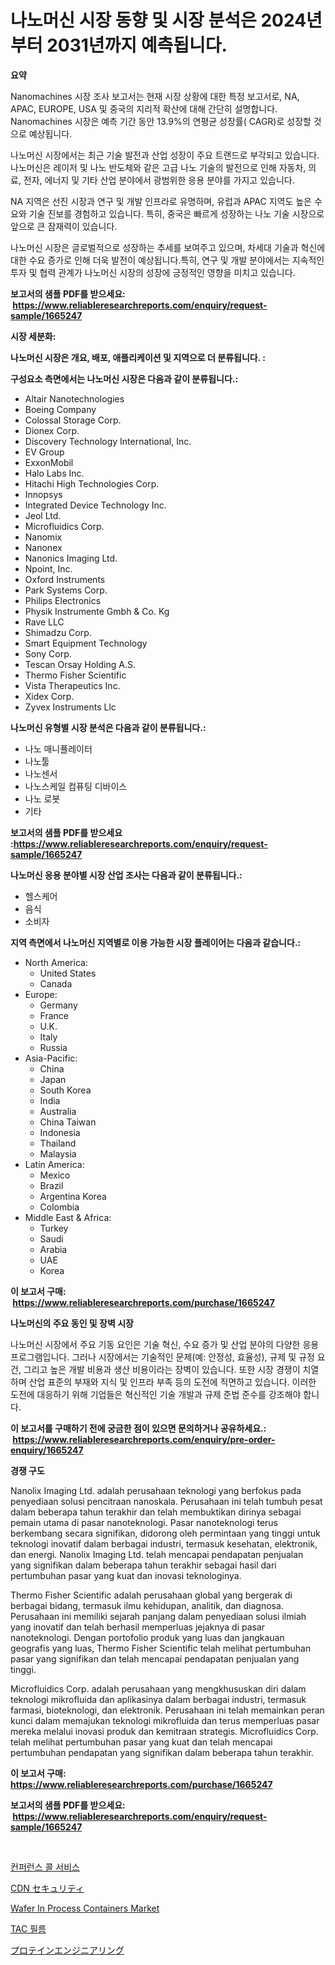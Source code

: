 <p><h1>나노머신 시장 동향 및 시장 분석은 2024년부터 2031년까지 예측됩니다.</h1></p><p><strong>요약</strong></p>
<p><p>Nanomachines 시장 조사 보고서는 현재 시장 상황에 대한 특정 보고서로, NA, APAC, EUROPE, USA 및 중국의 지리적 확산에 대해 간단히 설명합니다. Nanomachines 시장은 예측 기간 동안 13.9%의 연평균 성장률( CAGR)로 성장할 것으로 예상됩니다.</p><p>나노머신 시장에서는 최근 기술 발전과 산업 성장이 주요 트랜드로 부각되고 있습니다. 나노머신은 레이저 및 나노 반도체와 같은 고급 나노 기술의 발전으로 인해 자동차, 의료, 전자, 에너지 및 기타 산업 분야에서 광범위한 응용 분야를 가지고 있습니다.</p><p>NA 지역은 선진 시장과 연구 및 개발 인프라로 유명하며, 유럽과 APAC 지역도 높은 수요와 기술 진보를 경험하고 있습니다. 특히, 중국은 빠르게 성장하는 나노 기술 시장으로 앞으로 큰 잠재력이 있습니다.</p><p>나노머신 시장은 글로벌적으로 성장하는 추세를 보여주고 있으며, 차세대 기술과 혁신에 대한 수요 증가로 인해 더욱 발전이 예상됩니다.특히, 연구 및 개발 분야에서는 지속적인 투자 및 협력 관계가 나노머신 시장의 성장에 긍정적인 영향을 미치고 있습니다.</p></p>
<p><strong>보고서의 샘플 PDF를 받으세요: &nbsp;<a href="https://www.reliableresearchreports.com/enquiry/request-sample/1665247">https://www.reliableresearchreports.com/enquiry/request-sample/1665247</a></strong></p>
<p><strong>시장 세분화:</strong></p>
<p><strong> 나노머신 시장은 개요, 배포, 애플리케이션 및 지역으로 더 분류됩니다. :</strong></p>
<p><strong>구성요소 측면에서는 나노머신 시장은 다음과 같이 분류됩니다.:</strong></p>
<p><ul><li>Altair Nanotechnologies</li><li>Boeing Company</li><li>Colossal Storage Corp.</li><li>Dionex Corp.</li><li>Discovery Technology International, Inc.</li><li>EV Group</li><li>ExxonMobil</li><li>Halo Labs Inc.</li><li>Hitachi High Technologies Corp.</li><li>Innopsys</li><li>Integrated Device Technology Inc.</li><li>Jeol Ltd.</li><li>Microfluidics Corp.</li><li>Nanomix</li><li>Nanonex</li><li>Nanonics Imaging Ltd.</li><li>Npoint, Inc.</li><li>Oxford Instruments</li><li>Park Systems Corp.</li><li>Philips Electronics</li><li>Physik Instrumente Gmbh & Co. Kg</li><li>Rave LLC</li><li>Shimadzu Corp.</li><li>Smart Equipment Technology</li><li>Sony Corp.</li><li>Tescan Orsay Holding A.S.</li><li>Thermo Fisher Scientific</li><li>Vista Therapeutics Inc.</li><li>Xidex Corp.</li><li>Zyvex Instruments Llc</li></ul></p>
<p><strong> 나노머신 유형별 시장 분석은 다음과 같이 분류됩니다.:</strong></p>
<p><ul><li>나노 매니퓰레이터</li><li>나노툴</li><li>나노센서</li><li>나노스케일 컴퓨팅 디바이스</li><li>나노 로봇</li><li>기타</li></ul></p>
<p><strong>보고서의 샘플 PDF를 받으세요 :<a href="https://www.reliableresearchreports.com/enquiry/request-sample/1665247">https://www.reliableresearchreports.com/enquiry/request-sample/1665247</a></strong></p>
<p><strong> 나노머신 응용 분야별 시장 산업 조사는 다음과 같이 분류됩니다.:</strong></p>
<p><ul><li>헬스케어</li><li>음식</li><li>소비자</li></ul></p>
<p><strong>지역 측면에서 나노머신 지역별로 이용 가능한 시장 플레이어는 다음과 같습니다.:</strong></p>
<p><ul>
    <li>
        North America:
        <ul>
            <li>United States</li>
            <li>Canada</li>
        </ul>
    </li>
    <li>
        Europe:
        <ul>
            <li>Germany</li>
            <li>France</li>
            <li>U.K.</li>
            <li>Italy</li>
            <li>Russia</li>
        </ul>
    </li>
    <li>
        Asia-Pacific:
        <ul>
            <li>China</li>
            <li>Japan</li>
            <li>South Korea</li>
            <li>India</li>
            <li>Australia</li>
            <li>China Taiwan</li>
            <li>Indonesia</li>
            <li>Thailand</li>
            <li>Malaysia</li>
        </ul>
    </li>
    <li>
        Latin America:
        <ul>
            <li>Mexico</li>
            <li>Brazil</li>
            <li>Argentina Korea</li>
            <li>Colombia</li>
        </ul>
    </li>
    <li>
        Middle East & Africa:
        <ul>
            <li>Turkey</li>
            <li>Saudi</li>
            <li>Arabia</li>
            <li>UAE</li>
            <li>Korea</li>
        </ul>
    </li>
    </ul></p>
<p><strong>이 보고서 구매: &nbsp;<a href="https://www.reliableresearchreports.com/purchase/1665247">https://www.reliableresearchreports.com/purchase/1665247</a></strong></p>
<p><strong>나노머신의 주요 동인 및 장벽 시장</strong></p>
<p><p>나노머신 시장에서 주요 기동 요인은 기술 혁신, 수요 증가 및 산업 분야의 다양한 응용 프로그램입니다. 그러나 시장에서는 기술적인 문제(예: 안정성, 효율성), 규제 및 규정 요건, 그리고 높은 개발 비용과 생산 비용이라는 장벽이 있습니다. 또한 시장 경쟁이 치열하며 산업 표준의 부재와 지식 및 인프라 부족 등의 도전에 직면하고 있습니다. 이러한 도전에 대응하기 위해 기업들은 혁신적인 기술 개발과 규제 준법 준수를 강조해야 합니다.</p></p>
<p><strong>이 보고서를 구매하기 전에 궁금한 점이 있으면 문의하거나 공유하세요.: &nbsp;<a href="https://www.reliableresearchreports.com/enquiry/pre-order-enquiry/1665247">https://www.reliableresearchreports.com/enquiry/pre-order-enquiry/1665247</a></strong></p>
<p><strong>경쟁 구도</strong></p>
<p><p>Nanolix Imaging Ltd. adalah perusahaan teknologi yang berfokus pada penyediaan solusi pencitraan nanoskala. Perusahaan ini telah tumbuh pesat dalam beberapa tahun terakhir dan telah membuktikan dirinya sebagai pemain utama di pasar nanoteknologi. Pasar nanoteknologi terus berkembang secara signifikan, didorong oleh permintaan yang tinggi untuk teknologi inovatif dalam berbagai industri, termasuk kesehatan, elektronik, dan energi. Nanolix Imaging Ltd. telah mencapai pendapatan penjualan yang signifikan dalam beberapa tahun terakhir sebagai hasil dari pertumbuhan pasar yang kuat dan inovasi teknologinya.</p><p>Thermo Fisher Scientific adalah perusahaan global yang bergerak di berbagai bidang, termasuk ilmu kehidupan, analitik, dan diagnosa. Perusahaan ini memiliki sejarah panjang dalam penyediaan solusi ilmiah yang inovatif dan telah berhasil memperluas jejaknya di pasar nanoteknologi. Dengan portofolio produk yang luas dan jangkauan geografis yang luas, Thermo Fisher Scientific telah melihat pertumbuhan pasar yang signifikan dan telah mencapai pendapatan penjualan yang tinggi.</p><p>Microfluidics Corp. adalah perusahaan yang mengkhususkan diri dalam teknologi mikrofluida dan aplikasinya dalam berbagai industri, termasuk farmasi, bioteknologi, dan elektronik. Perusahaan ini telah memainkan peran kunci dalam memajukan teknologi mikrofluida dan terus memperluas pasar mereka melalui inovasi produk dan kemitraan strategis. Microfluidics Corp. telah melihat pertumbuhan pasar yang kuat dan telah mencapai pertumbuhan pendapatan yang signifikan dalam beberapa tahun terakhir.</p></p>
<p><strong>이 보고서 구매: &nbsp; <a href="https://www.reliableresearchreports.com/purchase/1665247">https://www.reliableresearchreports.com/purchase/1665247</a></strong></p>
<p><strong>보고서의 샘플 PDF를 받으세요: &nbsp;<a href="https://www.reliableresearchreports.com/enquiry/request-sample/1665247">https://www.reliableresearchreports.com/enquiry/request-sample/1665247</a></strong><strong></strong></p>
<p>&nbsp;</p>
<p><p><a href="https://medium.com/@joanacasper2001/%EC%BB%A8%ED%8D%BC%EB%9F%B0%EC%8A%A4-%EC%BD%9C-%EC%84%9C%EB%B9%84%EC%8A%A4-%EC%8B%9C%EC%9E%A5-%EC%A2%85%EB%A5%98-%EC%9D%91%EC%9A%A9-%EB%B0%8F-%EC%A7%80%EB%A6%AC%EC%97%90-%EB%8C%80%ED%95%9C-%ED%8F%AC%EA%B4%84%EC%A0%81%EC%9D%B8-%ED%8F%89%EA%B0%80-167df3452121">컨퍼런스 콜 서비스</a></p><p><a href="https://medium.com/@rudysimonis2023/cdn%E3%82%BB%E3%82%AD%E3%83%A5%E3%83%AA%E3%83%86%E3%82%A3%E5%B8%82%E5%A0%B4%E5%88%86%E6%9E%90-%E3%81%9D%E3%81%AEcagr-%E5%B8%82%E5%A0%B4%E3%82%BB%E3%82%B0%E3%83%A1%E3%83%B3%E3%83%86%E3%83%BC%E3%82%B7%E3%83%A7%E3%83%B3-%E3%81%8A%E3%82%88%E3%81%B3%E3%82%B0%E3%83%AD%E3%83%BC%E3%83%90%E3%83%AB%E7%94%A3%E6%A5%AD%E6%A6%82%E8%A6%81-f98e63ba4d29">CDN セキュリティ</a></p><p><a href="https://github.com/seekum/Market-Research-Report-List-2/blob/main/wafer-in-process-containers-market.md">Wafer In Process Containers Market</a></p><p><a href="https://medium.com/@londonacobson5656/tac-%EC%98%81%ED%99%94-%EC%8B%9C%EC%9E%A5-%EC%A1%B0%EC%82%AC-%EB%B3%B4%EA%B3%A0%EC%84%9C-%EA%B7%B8-%EC%97%AD%EC%82%AC-%EB%B0%8F-2024%EB%85%84%EB%B6%80%ED%84%B0-2031%EB%85%84%EA%B9%8C%EC%A7%80%EC%9D%98-%EC%98%88%EC%B8%A1-9aa093d8568d">TAC 필름</a></p><p><a href="https://medium.com/@verniebarton2023/%E3%82%BF%E3%83%B3%E3%83%91%E3%82%AF%E8%B3%AA%E3%82%A8%E3%83%B3%E3%82%B8%E3%83%8B%E3%82%A2%E3%83%AA%E3%83%B3%E3%82%B0%E5%B8%82%E5%A0%B4-2031%E5%B9%B4%E3%81%BE%E3%81%A7%E3%81%AE%E6%88%90%E5%8A%9F%E3%81%99%E3%82%8B%E3%83%93%E3%82%B8%E3%83%8D%E3%82%B9%E6%88%A6%E7%95%A5%E3%81%AE%E9%8D%B5-aa89fd98d675">プロテインエンジニアリング</a></p></p>